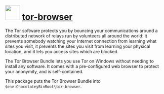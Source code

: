 # <img src="https://cdn.jsdelivr.net/gh/chocolatey-community/chocolatey-coreteampackages@edba4a5849ff756e767cba86641bea97ff5721fe/icons/tor-browser.png" width="48" height="48"/> [tor-browser](https://chocolatey.org/packages/tor-browser)


The Tor software protects you by bouncing your communications around a distributed network of relays run by volunteers all around the world: it prevents somebody watching your Internet connection from learning what sites you visit, it prevents the sites you visit from learning your physical location, and it lets you access sites which are blocked.

The Tor Browser Bundle lets you use Tor on Windows without needing to install any software. It comes with a pre-configured web browser to protect your anonymity, and is self-contained.

This package puts the Tor Browser Bundle into `$env:ChocolateyBinRoot\tor-browser`.

